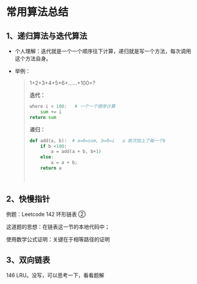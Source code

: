 # 常用算法总结

## 1、递归算法与迭代算法

- 个人理解：迭代就是一个一个顺序往下计算，递归就是写一个方法，每次调用这个方法自身。

- 举例：

  > 1+2+3+4+5+6+......+100=?
  >
  > **迭代：**
  >
  > ```python
  > where i < 100:   # 一个一个顺序计算
  >     sum += i
  > return sum
  > ```
  >
  > **递归：**
  >
  > ```python
  > def add(a, b):  # a=0=sum, b=0=i   a 依次加上了每一个b
  >     if b <100:
  >         a = add(a + b, b+1)
  >     else:
  >         a = a + b;
  >     return a
  >         
  >     
  > ```

## 2、快慢指针

例题：Leetcode  142 环形链表 ②

这道题的思想：在链表这一节的本地代码中；

使用数学公式证明：关键在于相等路径的证明

## 3、双向链表

146 LRU。没写，可以思考一下，看看题解